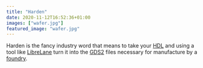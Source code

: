 ```yaml
---
title: "Harden"
date: 2020-11-12T16:52:36+01:00
images: ["wafer.jpg"]
featured_image: "wafer.jpg"
---
```


Harden is the fancy industry word that means to take your [HDL](/terminology/hdl) and using a tool like [LibreLane](/terminology/librelane) turn it into the [GDS2](/terminology/gds2) files necessary for manufacture by a [foundry](/terminology/foundry).
